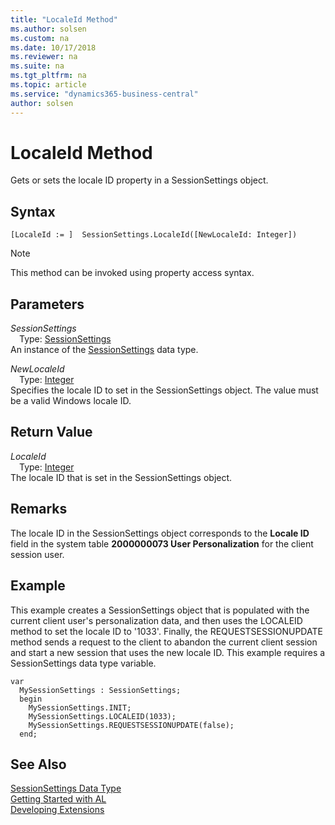 ```yaml
---
title: "LocaleId Method"
ms.author: solsen
ms.custom: na
ms.date: 10/17/2018
ms.reviewer: na
ms.suite: na
ms.tgt_pltfrm: na
ms.topic: article
ms.service: "dynamics365-business-central"
author: solsen
---
```

[//]: # (START>DO_NOT_EDIT)
[//]: # (IMPORTANT:Do not edit any of the content between here and the END>DO_NOT_EDIT.)
[//]: # (Any modifications should be made in the .xml files in the ModernDev repo.)
# LocaleId Method
Gets or sets the locale ID property in a SessionSettings object.

## Syntax
```
[LocaleId := ]  SessionSettings.LocaleId([NewLocaleId: Integer])
```
> [!NOTE]  
> This method can be invoked using property access syntax.  
## Parameters
*SessionSettings*  
&emsp;Type: [SessionSettings](sessionsettings-data-type.md)  
An instance of the [SessionSettings](sessionsettings-data-type.md) data type.  

*NewLocaleId*  
&emsp;Type: [Integer](../integer/integer-data-type.md)  
Specifies the locale ID to set in the SessionSettings object. The value must be a valid Windows locale ID.
        


## Return Value
*LocaleId*  
&emsp;Type: [Integer](../integer/integer-data-type.md)  
The locale ID that is set in the SessionSettings object.  


[//]: # (IMPORTANT: END>DO_NOT_EDIT)

## Remarks  
The locale ID in the SessionSettings object corresponds to the **Locale ID** field in the system table **2000000073 User Personalization** for the client session user.

## Example
This example creates a SessionSettings object that is populated with the current client user's personalization data, and then uses the LOCALEID method to set the locale ID to '1033'. Finally, the REQUESTSESSIONUPDATE method sends a request to the client to abandon the current client session and start a new session that uses the new locale ID. This example requires a SessionSettings data type variable.

```
var
  MySessionSettings : SessionSettings;
  begin
    MySessionSettings.INIT;
    MySessionSettings.LOCALEID(1033);
    MySessionSettings.REQUESTSESSIONUPDATE(false);
  end;  
```  


## See Also
[SessionSettings Data Type](sessionsettings-data-type.md)  
[Getting Started with AL](../devenv-get-started.md)  
[Developing Extensions](../devenv-dev-overview.md)